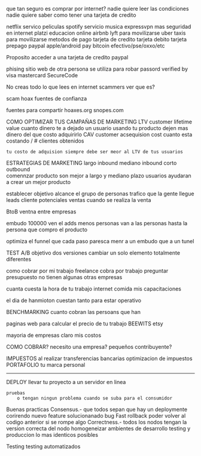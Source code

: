 
que tan seguro es comprar por internet?
nadie quiere leer las condiciones
nadie quiere saber como tener una tarjeta de credito

netflix servico peliculas
spotify servicio musica
expressvpn mas seguridad en internet 
platzi educacion online 
airbnb 
lyft para movilizarse
uber taxis para movilizarse
metodos de pago
	tarjeta de credito
	tarjeta debito
	tarjeta prepago
	paypal
	apple/android pay
	bitcoin
	efectivo/pse/oxxo/etc

Proposito acceder a una tarjeta de credito
paypal

phising 
	sitio web de otra persona 
	se utiliza para robar passord
verified by visa
mastercard SecureCode

No creas todo lo que lees en internet
scammers ver que es?

scam hoax
fuentes de confianza

fuentes para compartir
hoaxes.org
snopes.com

COMO OPTIMIZAR TUS CAMPAÑAS DE MARKETING
	LTV
		customer lifetime value
			cuanto dinero te a dejado un usuario usando tu producto 
			dejen mas dinero del que costo adquirirlo
	CAV
		customer acsequision cost
			cuanto esta costando / # clientes obtenidos

	tu costo de adquision siempre debe ser meor al LTV de tus usuarios

ESTRATEGIAS DE MARKETING
	largo
		inbound
	mediano 
		inbound
	corto
		outbound			
comennzar producto son mejor a largo y mediano plazo
usuarios ayudaran a crear un mejor producto

establecer objetivo
	alcance
		el grupo de personas
	trafico
		que la gente llegue
	leads
		cliente potenciales
	ventas
		cuando se realiza la venta

BtoB 
	ventna entre empresas

embudo
	100000 ven el adds
	menos personas van a las personas
	hasta la persona que compro el producto

optimiza el funnel 
	que cada paso paresca menr a un embudo que a un tunel

TEST A/B
	objetivo
	dos versiones
		cambiar un solo elemento
		totalmente diferentes

como cobrar por mi trabajo 
	freelance cobra por trabajo
	preguntar presupuesto 
	no tienen algunas otras empresas

cuanta cuesta la hora de tu trabajo
	internet 
	comida
	mis capacitaciones

el dia de hanmioton cuestan tanto para estar operativo 
	
BENCHMARKING 
	cuanto cobran las persoans que han 

paginas web para calcular el precio de tu trabajo
	BEEWITS
	etsy

mayoria de empresas 
	claro mis costos

COMO COBRAR?
	necesito una empresa?
	pequeños contribuyente?

IMPUESTOS 
	al realizar transferencias bancarias 
	optimizacion de impuestos 
PORTAFOLIO
	tu marca personal

-----------------

DEPLOY
	llevar tu proyecto a un servidor en linea

	pruebas 
		o tengan ningun problema cuando se suba para el consumidor

Buenas practicas
	Consensus.- que todos sepan que hay un deploymente corirendo 
		nuevo feature
		solucionanado bug
	Fast rollback 
		poder volver al codigo anterior si se rompe algo 
	Correctness.- 
		todos los nodos tengan la version correcta del nodo
	homogeneizar 
		ambientes de desarrollo
		testing y produccion lo mas identicos posibles

Testing
	testing automatizados



